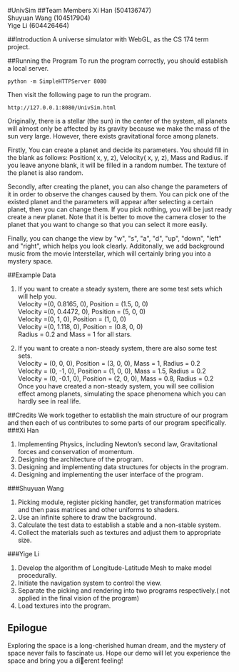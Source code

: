#UnivSim
##Team Members
Xi Han (504136747)  
Shuyuan Wang (104517904)   
Yige Li (604426464)

##Introduction
A universe simulator with WebGL, as the CS 174 term project.

##Running the Program
To run the program correctly, you should establish a local server.

```
python -m SimpleHTTPServer 8080
```
Then visit the following page to run the program.
```
http://127.0.0.1:8080/UnivSim.html
```

Originally, there is a stellar (the sun) in the center of the system, all planets will almost only be affected by its gravity because we make the mass of the sun very large. However, there exists gravitational force among planets.

Firstly, You can create a planet and decide its parameters. You should fill in the blank as follows: Position( x, y, z), Velocity( x, y, z), Mass and Radius. if you leave anyone blank, it will be filled in a random number. The texture of the planet is also random.

Secondly, after creating the planet, you can also change the parameters of it in order to observe the changes caused by them. You can pick one of the existed planet and the parameters will appear after selecting a certain planet, then you can change them. If you pick nothing, you will be just ready create a new planet. Note that it is better to move the camera closer to the planet that you want to change so that you can select it more easily.

Finally, you can change the view by "w", "s", "a", "d", "up", "down", "left" and "right", which helps you look clearly. Additonally, we add background music from the movie Interstellar, which will certainly bring you into a mystery space.

##Example Data
1. If you want to create a steady system, there are some test sets which will help you.   
Velocity =(0, 0.8165, 0), Position = (1.5, 0, 0)  
Velocity =(0, 0.4472, 0), Position = (5, 0, 0)  
Velocity =(0, 1, 0), Position = (1, 0, 0)  
Velocity =(0, 1.118, 0), Position = (0.8, 0, 0)  
Radius = 0.2 and Mass = 1 for all stars.

2. If you want to create a non-steady system, there are also some test sets.  
Velocity = (0, 0, 0), Position = (3, 0, 0), Mass = 1, Radius = 0.2  
Velocity = (0, -1, 0), Position = (1, 0, 0), Mass = 1.5, Radius = 0.2  
Velocity = (0, -0.1, 0), Position = (2, 0, 0), Mass = 0.8, Radius = 0.2  
Once you have created a non-steady system, you will see collision effect among planets, simulating the space phenomena which you can hardly see in real life.

##Credits
We work together to establish the main structure of our program and then each of us contributes to some parts of our program specifically.   
###Xi Han 
1.	Implementing Physics, including Newton’s second law, Gravitational forces and conservation of momentum.  
2.	Designing the architecture of the program.  
3.	Designing and implementing data structures for objects in the program.
4.  Designing and implementing the user interface of the program.  

###Shuyuan Wang
1.	Picking module, register picking handler, get transformation matrices and then pass matrices and other uniforms to shaders.
2.	Use an infinite sphere to draw the background.
3.	Calculate the test data to establish a stable and a non-stable system.
4.	Collect the materials such as textures and adjust them to appropriate size.

###Yige Li
1.	Develop the algorithm of Longitude-Latitude Mesh to make model procedurally.
2.	Initiate the navigation system to control the view.
3.	Separate the picking and rendering into two programs respectively.( not applied in the final vision of the program)
4.	Load textures into the program.

## Epilogue
Exploring the space is a long-cherished human dream, and the mystery of space never fails to fascinate us. Hope our demo will let you experience the space and bring you a dierent feeling!
